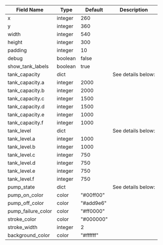 | Field Name         | Type    | Default   | Description |
|--------------------|---------|-----------|-------------|
| x                  | integer | 260       |             |
| y                  | integer | 360       |             |
| width              | integer | 540       |             |
| height             | integer | 300       |             |
| padding            | integer | 10        |             |
| debug              | boolean | false     |             |
| show_tank_labels   | boolean | true      |             |
| tank_capacity      | dict    |           | See details below: |
| tank_capacity.a    | integer | 2000      |             |
| tank_capacity.b    | integer | 2000      |             |
| tank_capacity.c    | integer | 1500      |             |
| tank_capacity.d    | integer | 1500      |             |
| tank_capacity.e    | integer | 1000      |             |
| tank_capacity.f    | integer | 1000      |             |
| tank_level         | dict    |           | See details below: |
| tank_level.a       | integer | 1000      |             |
| tank_level.b       | integer | 1000      |             |
| tank_level.c       | integer | 750       |             |
| tank_level.d       | integer | 750       |             |
| tank_level.e       | integer | 750       |             |
| tank_level.f       | integer | 750       |             |
| pump_state         | dict    |           | See details below: |
| pump_on_color      | color   | "#00ff00" |             |
| pump_off_color     | color   | "#add9e6" |             |
| pump_failure_color | color   | "#ff0000" |             |
| stroke_color       | color   | "#000000" |             |
| stroke_width       | integer | 2         |             |
| background_color   | color   | "#ffffff" |             |
